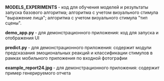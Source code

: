 <b> MODELS_EXPERIMENTS </b> - код для обучения моделей и результаты запуска базового алгоритма; алгоритма с учетом визуального стимула "выражение лица"; алгоритма с учетом визуального стимула "тип сцены".

<b> demo_app.py </b> - для демонстрационного приложения: код для запуска и отображения UI

<b> predict.py </b> - для демонстрационного приложения: содержит модули предсказания эмоциональных реакций и классификации стимулов в рамках мобильного приложения по входной фотографии

<b> example_report24.jpg </b> - для демонстрационного приложения: содержит пример генерируемого отчета
